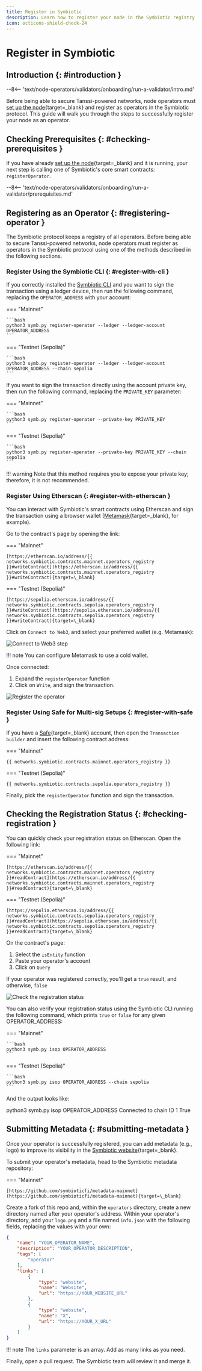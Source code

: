 ```yaml
---
title: Register in Symbiotic
description: Learn how to register your node in the Symbiotic registry as a first step to participate in the protocol, securing Tanssi-powered networks and earning rewards.
icon: octicons-shield-check-24
---
```


# Register in Symbiotic

## Introduction {: #introduction }

--8<-- 'text/node-operators/validators/onboarding/run-a-validator/intro.md'

Before being able to secure Tanssi-powered networks, node operators must [set up the node](/node-operators/validators/onboarding/run-a-validator/){target=\_blank} and register as operators in the Symbiotic protocol. This guide will walk you through the steps to successfully register your node as an operator.

## Checking Prerequisites {: #checking-prerequisites }

If you have already [set up the node](/node-operators/validators/onboarding/run-a-validator/){target=\_blank} and it is running, your next step is calling one of Symbiotic's core smart contracts: `registerOperator`.

--8<-- 'text/node-operators/validators/onboarding/run-a-validator/prerequisites.md'

## Registering as an Operator {: #registering-operator }

The Symbiotic protocol keeps a registry of all operators. Before being able to secure Tanssi-powered networks, node operators must register as operators in the Symbiotic protocol using one of the methods described in the following sections.

### Register Using the Symbiotic CLI {: #register-with-cli }

If you correctly installed the [Symbiotic CLI](#setting-up-the-cli) and you want to sign the transaction using a ledger device, then run the following command, replacing the `OPERATOR_ADDRESS` with your account:

=== "Mainnet"

    ```bash
    python3 symb.py register-operator --ledger --ledger-account OPERATOR_ADDRESS
    ```

=== "Testnet (Sepolia)"

    ```bash
    python3 symb.py register-operator --ledger --ledger-account OPERATOR_ADDRESS --chain sepolia
    ```

If you want to sign the transaction directly using the account private key, then run the following command, replacing the `PRIVATE_KEY` parameter:

=== "Mainnet"

    ```bash
    python3 symb.py register-operator --private-key PRIVATE_KEY
    ```

=== "Testnet (Sepolia)"

    ```bash
    python3 symb.py register-operator --private-key PRIVATE_KEY --chain sepolia
    ```

!!! warning
    Note that this method requires you to expose your private key; therefore, it is not recommended.

### Register Using Etherscan {: #register-with-etherscan }

You can interact with Symbiotic's smart contracts using Etherscan and sign the transaction using a browser wallet ([Metamask](/builders/toolkit/ethereum-api/wallets/metamask/#install-the-metamask-extension){target=\_blank}, for example). 

Go to the contract's page by opening the link:

=== "Mainnet"

    [https://etherscan.io/address/{{ networks.symbiotic.contracts.mainnet.operators_registry }}#writeContract](https://etherscan.io/address/{{ networks.symbiotic.contracts.mainnet.operators_registry }}#writeContract){target=\_blank}

=== "Testnet (Sepolia)"

    [https://sepolia.etherscan.io/address/{{ networks.symbiotic.contracts.sepolia.operators_registry }}#writeContract](https://sepolia.etherscan.io/address/{{ networks.symbiotic.contracts.sepolia.operators_registry }}#writeContract){target=\_blank}

Click on `Connect to Web3`, and select your preferred wallet (e.g. Metamask):

![Connect to Web3 step](/images/node-operators/validators/onboarding/register-in-symbiotic/register-in-symbiotic-1.webp)

!!! note
    You can configure Metamask to use a cold wallet.

Once connected:

1. Expand the `registerOperator` function
2. Click on `Write`, and sign the transaction.

![Register the operator](/images/node-operators/validators/onboarding/register-in-symbiotic/register-in-symbiotic-2.webp)

### Register Using Safe for Multi-sig Setups {: #register-with-safe }

If you have a [Safe](https://app.safe.global/){target=\_blank} account, then open the `Transaction builder` and insert the following contract address:

=== "Mainnet"

    {{ networks.symbiotic.contracts.mainnet.operators_registry }}

=== "Testnet (Sepolia)"

    {{ networks.symbiotic.contracts.sepolia.operators_registry }}

Finally, pick the `registerOperator` function and sign the transaction.

## Checking the Registration Status {: #checking-registration }

You can quickly check your registration status on Etherscan. Open the following link:

=== "Mainnet"

    [https://etherscan.io/address/{{ networks.symbiotic.contracts.mainnet.operators_registry }}#readContract](https://etherscan.io/address/{{ networks.symbiotic.contracts.mainnet.operators_registry }}#readContract){target=\_blank}

=== "Testnet (Sepolia)"

    [https://sepolia.etherscan.io/address/{{ networks.symbiotic.contracts.sepolia.operators_registry }}#readContract](https://sepolia.etherscan.io/address/{{ networks.symbiotic.contracts.sepolia.operators_registry }}#readContract){target=\_blank}

On the contract's page:

1. Select the `isEntity` function
2. Paste your operator's account
3. Click on `Query` 

If your operator was registered correctly, you'll get a `true` result, and otherwise, `false`

![Check the registration status](/images/node-operators/validators/onboarding/register-in-symbiotic/register-in-symbiotic-3.webp)

You can also verify your registration status using the Symbiotic CLI running the following command, which prints `true` or `false` for any given OPERATOR_ADDRESS:

=== "Mainnet"
    
    ```bash
    python3 symb.py isop OPERATOR_ADDRESS
    ```

=== "Testnet (Sepolia)"

    ```bash
    python3 symb.py isop OPERATOR_ADDRESS --chain sepolia
    ```

And the output looks like:

<div id="termynal" data-termynal>
    <span data-ty="input"><span class="file-path"></span>python3 symb.py isop OPERATOR_ADDRESS</span>
    <span data-ty>Connected to chain ID 1</span>
    <span data-ty>True</span>
    <br>
</div>

## Submitting Metadata {: #submitting-metadata }

Once your operator is successfully registered, you can add metadata (e.g., logo) to improve its visibility in the [Symbiotic website](httos://app.symbiotic.fi){target=\_blank}.

To submit your operator's metadata, head to the Symbiotic metadata repository:

=== "Mainnet"

    [https://github.com/symbioticfi/metadata-mainnet](https://github.com/symbioticfi/metadata-mainnet){target=\_blank}

Create a fork of this repo and, within the `operators` directory, create a new directory named after your operator's address. Within your operator's directory, add your `logo.png` and a file named `info.json` with the following fields, replacing the values with your own:

```json
{
	"name": "YOUR_OPERATOR_NAME",
	"description": "YOUR_OPERATOR_DESCRIPTION",
	"tags": [
		"operator"
	],
	"links": [
		{
			"type": "website",
			"name": "Website",
			"url": "https://YOUR_WEBSITE_URL"
		},
		{
			"type": "website",
			"name": "X",
			"url": "https://YOUR_X_URL"
		}
	]
}
```

!!! note
    The `links` parameter is an array. Add as many links as you need.

Finally, open a pull request. The Symbiotic team will review it and merge it.